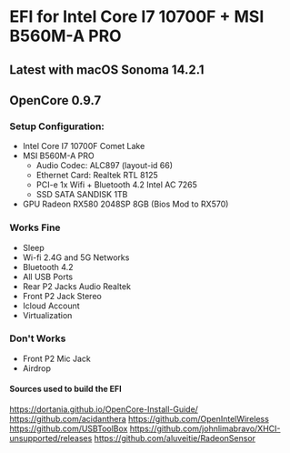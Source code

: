 # EFI for Intel Core I7 10700F + MSI B560M-A PRO
## Latest with macOS Sonoma 14.2.1
## OpenCore 0.9.7
### Setup Configuration:
- Intel Core I7 10700F Comet Lake
- MSI B560M-A PRO
    - Audio Codec: ALC897 (layout-id 66)
    - Ethernet Card: Realtek RTL 8125
    - PCI-e 1x Wifi + Bluetooth 4.2 Intel AC 7265
    - SSD SATA SANDISK 1TB
- GPU Radeon RX580 2048SP 8GB (Bios Mod to RX570)
### Works Fine
- Sleep
- Wi-fi 2.4G and 5G Networks
- Bluetooth 4.2
- All USB Ports
- Rear P2 Jacks Audio Realtek
- Front P2 Jack Stereo
- Icloud Account
- Virtualization

### Don't Works
- Front P2 Mic Jack
- Airdrop

#### Sources used to build the EFI
https://dortania.github.io/OpenCore-Install-Guide/
https://github.com/acidanthera
https://github.com/OpenIntelWireless
https://github.com/USBToolBox
https://github.com/johnlimabravo/XHCI-unsupported/releases
https://github.com/aluveitie/RadeonSensor
